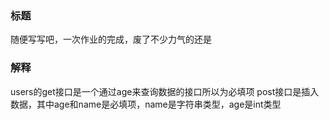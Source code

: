 ### 标题
随便写写吧，一次作业的完成，废了不少力气的还是
### 解释
users的get接口是一个通过age来查询数据的接口所以为必填项
post接口是插入数据，其中age和name是必填项，name是字符串类型，age是int类型
